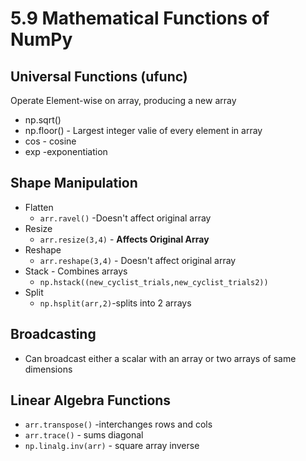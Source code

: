 # 5.9 Mathematical Functions of NumPy

## Universal Functions (ufunc)
Operate Element-wise on array, producing a new array
* np.sqrt()
* np.floor() - Largest integer valie of every element in array
* cos - cosine
* exp -exponentiation


## Shape Manipulation
* Flatten
    * `arr.ravel()` -Doesn't affect original array
* Resize
    * `arr.resize(3,4)` - **Affects Original Array**
* Reshape
    * `arr.reshape(3,4)` - Doesn't affect original array
* Stack - Combines arrays
    * `np.hstack((new_cyclist_trials,new_cyclist_trials2))`
* Split
    * `np.hsplit(arr,2)`-splits into 2 arrays

## Broadcasting
* Can broadcast either a scalar with an array or two arrays of same dimensions

## Linear Algebra Functions
* `arr.transpose()` -interchanges rows and cols
* `arr.trace()` - sums diagonal
* `np.linalg.inv(arr)` - square array inverse